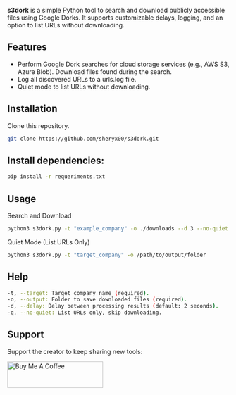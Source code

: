 **s3dork** is a simple Python tool to search and download publicly accessible files using Google Dorks. It supports customizable delays, logging, and an option to list URLs without downloading.

## Features

* Perform Google Dork searches for cloud storage services (e.g., AWS S3, Azure Blob).
Download files found during the search.
* Log all discovered URLs to a urls.log file.
* Quiet mode to list URLs without downloading.

## Installation

Clone this repository.

```bash
git clone https://github.com/sheryx00/s3dork.git
```

## Install dependencies:

```bash
pip install -r requeriments.txt
```

## Usage

Search and Download

```bash
python3 s3dork.py -t "example_company" -o ./downloads --d 3 --no-quiet
```

Quiet Mode (List URLs Only)

```bash
python3 s3dork.py -t "target_company" -o /path/to/output/folder
```

## Help

```bash
-t, --target: Target company name (required).
-o, --output: Folder to save downloaded files (required).
-d, --delay: Delay between processing results (default: 2 seconds).
-q, --no-quiet: List URLs only, skip downloading.
```

## Support

Support the creator to keep sharing new tools:

<a href="https://www.buymeacoffee.com/Sheryx00" target="_blank"><img src="https://cdn.buymeacoffee.com/buttons/v2/default-yellow.png" alt="Buy Me A Coffee" style="height: 60px !important;width: 217px !important;" ></a>
